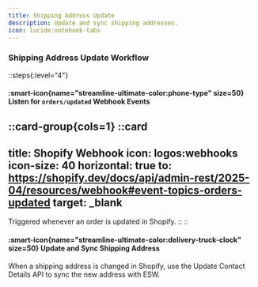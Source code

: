 ```yaml
---
title: Shipping Address Update  
description: Update and sync shipping addresses.  
icon: lucide:notebook-tabs 
---
```


### Shipping Address Update Workflow

::steps{:level="4"}
#### :smart-icon{name="streamline-ultimate-color:phone-type" size=50} Listen for `orders/updated` Webhook Events

::card-group{cols=1}
  ::card
  ---
  title: Shopify Webhook
  icon: logos:webhooks
  icon-size: 40
  horizontal: true
  to: https://shopify.dev/docs/api/admin-rest/2025-04/resources/webhook#event-topics-orders-updated
  target: _blank
  ---
  Triggered whenever an order is updated in Shopify.
  ::
::

#### :smart-icon{name="streamline-ultimate-color:delivery-truck-clock" size=50} Update and Sync Shipping Address

When a shipping address is changed in Shopify, use the Update Contact Details API to sync the new address with ESW.